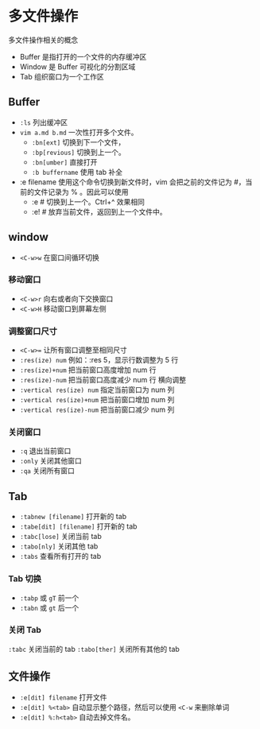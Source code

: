 # 多文件操作

多文件操作相关的概念

* Buffer 是指打开的一个文件的内存缓冲区
* Window 是 Buffer 可视化的分割区域
* Tab 组织窗口为一个工作区



## Buffer

* `:ls` 列出缓冲区
* `vim a.md b.md` 一次性打开多个文件。
    * `:bn[ext]` 切换到下一个文件，
    * `:bp[revious]` 切换到上一个。
    * `:bn[umber]` 直接打开
    * `:b buffername` 使用 tab 补全 
* :e filename 使用这个命令切换到新文件时，vim 会把之前的文件记为 #，当前的文件记录为 % 。因此可以使用
    * :e # 切换到上一个。Ctrl+^ 效果相同
    * :e! # 放弃当前文件，返回到上一个文件中。



## window

* `<C-w>w` 在窗口间循环切换



### 移动窗口

* `<C-w>r` 向右或者向下交换窗口
* `<C-w>H` 移动窗口到屏幕左侧



### 调整窗口尺寸

* `<C-w>=` 让所有窗口调整至相同尺寸
* `:res(ize) num` 例如：:res 5，显示行数调整为 5 行
* `:res(ize)+num` 把当前窗口高度增加 num 行
* `:res(ize)-num` 把当前窗口高度减少 num 行
横向调整
* `:vertical res(ize) num` 指定当前窗口为 num 列
* `:vertical res(ize)+num` 把当前窗口增加 num 列
* `:vertical res(ize)-num` 把当前窗口减少 num 列



### 关闭窗口

* `:q` 退出当前窗口
* `:only` 关闭其他窗口
* `:qa` 关闭所有窗口



## Tab

* `:tabnew [filename]` 打开新的 tab
* `:tabe[dit] [filename]` 打开新的 tab
* `:tabc[lose]` 关闭当前 tab
* `:tabo[nly]` 关闭其他 tab
* `:tabs` 查看所有打开的 tab


### Tab 切换

* `:tabp` 或 `gT` 前一个
* `:tabn` 或 `gt` 后一个



### 关闭 Tab

`:tabc` 关闭当前的 tab
`:tabo[ther]` 关闭所有其他的 tab



## 文件操作

* `:e[dit] filename` 打开文件
* `:e[dit] %<tab>` 自动显示整个路径，然后可以使用 `<C-w` 来删除单词
* `:e[dit] %:h<tab>` 自动去掉文件名。



